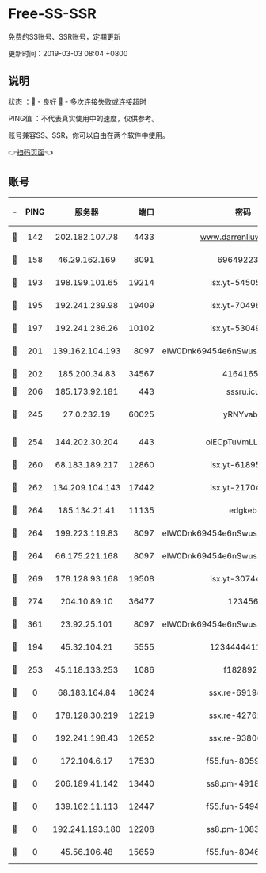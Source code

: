 # Free-SS-SSR

免费的SS账号、SSR账号，定期更新

更新时间：2019-03-03 08:04 +0800

## 说明

状态     ：🙂 - 良好 🙁 - 多次连接失败或连接超时

PING值   ：不代表真实使用中的速度，仅供参考。

账号兼容SS、SSR，你可以自由在两个软件中使用。

👉[扫码页面](https://liesauer.github.io/free-ss-ssr.github.io/)👈

## 账号

|-|PING|服务器|端口|密码|加密方式|区域|
|:----:|:----:|:-----:|-----:|:----:|:----:|:----:|
|🙂|142|202.182.107.78|4433|www.darrenliuwei.com|aes-256-cfb|JP|
|🙂|158|46.29.162.169|8091|6964922356|aes-256-cfb|RU|
|🙂|193|198.199.101.65|19214|isx.yt-54505291|aes-256-cfb|US|
|🙂|195|192.241.239.98|19409|isx.yt-70496605|aes-256-cfb|US|
|🙂|197|192.241.236.26|10102|isx.yt-53049837|aes-256-cfb|US|
|🙂|201|139.162.104.193|8097|eIW0Dnk69454e6nSwuspv9DmS201tQ0D|aes-256-cfb|JP|
|🙂|202|185.200.34.83|34567|41641651|aes-256-cfb|US|
|🙂|206|185.173.92.181|443|sssru.icu|rc4-md5|RU|
|🙂|245|27.0.232.19|60025|yRNYvabB|xchacha20-ietf-poly1305|HK|
|🙂|254|144.202.30.204|443|oiECpTuVmLLxk4Ts|aes-256-cfb|US|
|🙂|260|68.183.189.217|12860|isx.yt-61895505|aes-256-cfb|SG|
|🙂|262|134.209.104.143|17442|isx.yt-21704008|aes-256-cfb|SG|
|🙂|264|185.134.21.41|11135|edgkeb|aes-256-cfb|GB|
|🙂|264|199.223.119.83|8097|eIW0Dnk69454e6nSwuspv9DmS201tQ0D|aes-256-cfb|US|
|🙂|264|66.175.221.168|8097|eIW0Dnk69454e6nSwuspv9DmS201tQ0D|aes-256-cfb|US|
|🙂|269|178.128.93.168|19508|isx.yt-30744692|aes-256-cfb|SG|
|🙂|274|204.10.89.10|36477|123456|aes-256-cfb|US|
|🙂|361|23.92.25.101|8097|eIW0Dnk69454e6nSwuspv9DmS201tQ0D|aes-256-cfb|US|
|🙂|194|45.32.104.21|5555|1234444411111|aes-256-cfb|SG|
|🙂|253|45.118.133.253|1086|f1828920|aes-256-cfb|SG|
|🙁|0|68.183.164.84|18624|ssx.re-69198876|aes-256-cfb|US|
|🙁|0|178.128.30.219|12219|ssx.re-42762203|aes-256-cfb|SG|
|🙁|0|192.241.198.43|12652|ssx.re-93806921|aes-256-cfb|US|
|🙁|0|172.104.6.17|17530|f55.fun-80599240|aes-256-cfb|US|
|🙁|0|206.189.41.142|13440|ss8.pm-49181075|aes-256-cfb|SG|
|🙁|0|139.162.11.113|12447|f55.fun-54942636|aes-256-cfb|SG|
|🙁|0|192.241.193.180|12208|ss8.pm-10835371|aes-256-cfb|US|
|🙁|0|45.56.106.48|15659|f55.fun-80465528|aes-256-cfb|US|
